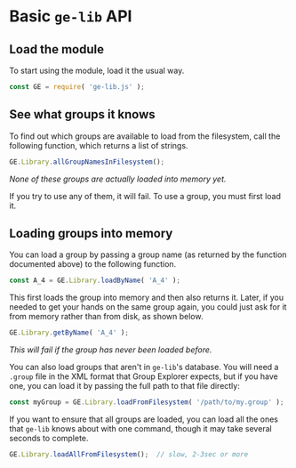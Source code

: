 
# Basic `ge-lib` API

## Load the module

To start using the module, load it the usual way.

```js
const GE = require( 'ge-lib.js' );
```

## See what groups it knows

To find out which groups are available to load from the filesystem,
call the following function, which returns a list of strings.

```js
GE.Library.allGroupNamesInFilesystem();
```

*None of these groups are actually loaded into memory yet.*

If you try to use any of them, it will fail.  To use a group, you
must first load it.

## Loading groups into memory

You can load a group by passing a group name (as returned by the
function documented above) to the following function.

```js
const A_4 = GE.Library.loadByName( 'A_4' );
```

This first loads the group into memory and then also returns it.
Later, if you needed to get your hands on the same group again,
you could just ask for it from memory rather than from disk, as
shown below.

```js
GE.Library.getByName( 'A_4' );
```

*This will fail if the group has never been loaded before.*

You can also load groups that aren't in `ge-lib`'s database.
You will need a `.group` file in the XML format that Group
Explorer expects, but if you have one, you can load it by passing
the full path to that file directly:

```js
const myGroup = GE.Library.loadFromFilesystem( '/path/to/my.group' );
```

If you want to ensure that all groups are loaded, you can load all
the ones that `ge-lib` knows about with one command, though it may
take several seconds to complete.

```js
GE.Library.loadAllFromFilesystem();  // slow, 2-3sec or more
```
